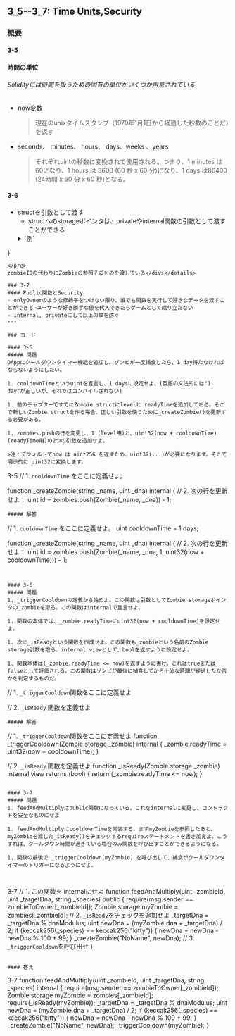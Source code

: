 ## 3_5--3_7: Time Units,Security

### 概要
#### 3-5
#### 時間の単位
###### Solidityには時間を扱うための固有の単位がいくつか用意されている
- now変数  
    >現在のunixタイムスタンプ（1970年1月1日から経過した秒数のことだ）を返す

- seconds、 minutes、 hours、 days、weeks 、years
    >それぞれuintの秒数に変換されて使用される。つまり、1 minutes は 60になり、1 hours は 3600 (60 秒 x 60 分)になり、1 days は86400 (24時間 x 60 分 x 60 秒)となる。

#### 3-6
- structを引数として渡す
  - structへのstorageポインタは、privateやinternal関数の引数として渡すことができる
  <details><summary>`例`</summary><div><pre>
  ```
  function _doStuff(Zombie storage _zombie) internal {
  //  _zombieを処理する
}
```
</pre>
zombieIDの代わりにZombieの参照そのものを渡している</div></details>

### 3-7
#### Public関数とSecurity
- onlyOwnerのような修飾子をつけない限り、誰でも関数を実行して好きなデータを渡すことができる→ユーザーが好き勝手な値を代入できたらゲームとして成り立たない
- internal, privateにして以上の事を防ぐ
---

### コード

#### 3-5
##### 問題
DAppにクールダウンタイマー機能を追加し、ゾンビが一度捕食したら、1 day待たなければならないようにしたい。

1. cooldownTimeというuintを宣言し、1 daysに設定せよ。(英語の文法的には"1 day"が正しいが、それではコンパイルされない)

1. 前のチャプターですでにZombie structにlevelと readyTimeを追加してある。そこで新しいZombie structを作る場合、正しい引数を使うために_createZombie()を更新する必要がある。

1. zombies.pushの行を変更し、1 (level用)と、uint32(now + cooldownTime)(readyTime用)の2つの引数を追加せよ。

>注：デフォルトでnow は uint256 を返すため、uint32(...)が必要になります。そこで明示的に uint32に変換します。

```
3-5
  // 1. `cooldownTime` をここに定義せよ。

function _createZombie(string _name, uint _dna) internal {
    // 2. 次の行を更新せよ：
    uint id = zombies.push(Zombie(_name, _dna)) - 1;
```
##### 解答
```
  // 1. `cooldownTime` をここに定義せよ。
 uint cooldownTime = 1 days;

function _createZombie(string _name, uint _dna) internal {
    // 2. 次の行を更新せよ：
       uint id = zombies.push(Zombie(_name, _dna, 1, uint32(now + cooldownTime))) - 1;
```


#### 3-6
##### 問題
1. _triggerCooldownの定義から始めよ。この関数は引数としてZombie storageポインタの_zombieを取る。この関数はinternalで宣言せよ。

1. 関数の本体では、_zombie.readyTimeにuint32(now + cooldownTime)を設定せよ。

1. 次に_isReadyという関数を作成せよ。この関数も_zombieという名前のZombie storage引数を取る。internal viewとして、boolを返すように設定せよ。

1. 関数本体は(_zombie.readyTime <= now)を返すように書け。これはtrueまたはfalseとして評価される。この関数はゾンビが最後に捕食してから十分な時間が経過したか否かを判定するものだ。

```
// 1. `_triggerCooldown`関数をここに定義せよ

// 2. `_isReady` 関数を定義せよ
```
##### 解答
```
  // 1. `_triggerCooldown`関数をここに定義せよ
function _triggerCooldown(Zombie storage _zombie) internal {
   _zombie.readyTime = uint32(now + cooldownTime);
 }

 // 2. `_isReady` 関数を定義せよ
 function _isReady(Zombie storage _zombie) internal view returns (bool) {
     return (_zombie.readyTime <= now);
 }
```

#### 3-7
##### 問題
1. feedAndMultiplyはpublic関数になっている。これをinternalに変更し、コントラクトを安全なものにせよ

1. feedAndMultiplyにcooldownTimeを実装する。まずmyZombieを参照したあと、myZombieを渡した_isReady()をチェックするrequireステートメントを書き加えよ。こうすれば、クールダウン時間が過ぎている場合のみ関数を呼び出すことができるようになる。

1. 関数の最後で _triggerCooldown(myZombie) を呼び出して、捕食がクールダウンタイマーのトリガーになるようにせよ。



```
3-7
// 1. この関数を internalにせよ
  function feedAndMultiply(uint _zombieId, uint _targetDna, string _species) public {
    require(msg.sender == zombieToOwner[_zombieId]);
    Zombie storage myZombie = zombies[_zombieId];
    // 2. `_isReady`をチェックを追加せよ
    _targetDna = _targetDna % dnaModulus;
    uint newDna = (myZombie.dna + _targetDna) / 2;
    if (keccak256(_species) == keccak256("kitty")) {
      newDna = newDna - newDna % 100 + 99;
    }
    _createZombie("NoName", newDna);
    // 3. `_triggerCooldown`を呼び出せ
  }
```

#### 答え

```
3-7
function feedAndMultiply(uint _zombieId, uint _targetDna, string _species) internal {
    require(msg.sender == zombieToOwner[_zombieId]);
    Zombie storage myZombie = zombies[_zombieId];
    require(_isReady(myZombie));
    _targetDna = _targetDna % dnaModulus;
    uint newDna = (myZombie.dna + _targetDna) / 2;
    if (keccak256(_species) == keccak256("kitty")) {
      newDna = newDna - newDna % 100 + 99;
    }
    _createZombie("NoName", newDna);
    _triggerCooldown(myZombie);
  }
  ```
